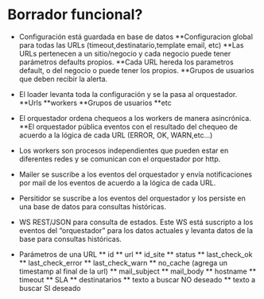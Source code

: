 Borrador funcional?
===================
* Configuración está guardada en base de datos
    **Configuracion global para todas las URLs (timeout,destinatario,template email, etc)
    **Las URLs pertenecen a un sitio/negocio y cada negocio puede tener parámetros defaults propios.
    **Cada URL hereda los parametros default, o del negocio o puede tener los propios.
    **Grupos de usuarios que deben recibir la alerta.
* El loader levanta toda la configuración y se la pasa al orquestador.
    **Urls
    **workers
    **Grupos de usuarios
    **etc
* El orquestador ordena chequeos a los workers de manera asincrónica.
    **El orquestador pública eventos con el resultado del chequeo de acuerdo a la lógica de cada URL (ERROR, OK, WARN,etc…)
* Los workers son procesos independientes que pueden estar en diferentes redes y se comunican con el orquestador por http.
* Mailer se suscribe a los eventos del orquestador  y envía notificaciones por mail de los eventos de acuerdo a la lógica de cada URL.
* Persitidor se suscribe a los eventos del orquestador y los persiste en una base de datos para consultas históricas.
* WS REST/JSON para consulta de estados. Este WS está suscripto a los eventos del “orquestador”  para los datos actuales y levanta datos de la base para consultas históricas.

* Parámetros de una URL
    ** id
    ** url
    ** id_site
    ** status
    ** last_check_ok
    ** last_check_error
    ** last_check_warn
    ** no_cache (agrega un timestamp al final de la url)
    ** mail_subject
    ** mail_body
    ** hostname
    ** timeout
    ** SLA
    ** destinatarios
    ** texto a buscar NO deseado
    ** texto a buscar SI deseado
